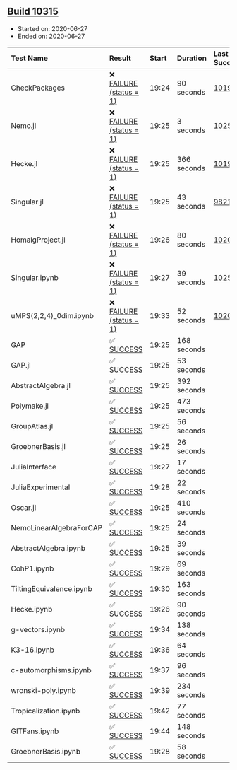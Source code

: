 ## [Build 10315](https://oscarci.mathematik.uni-kl.de/job/oscar/10315/)

* Started on: 2020-06-27
* Ended on: 2020-06-27

| Test Name    | Result | Start | Duration | Last Success | First Failure |
|:-------------|:-------|:------|:---------|:-------------|:--------------|
| CheckPackages | ❌ [FAILURE (status = 1)](https://oscarci.mathematik.uni-kl.de/job/oscar/10315/artifact/logs/build-10315/CheckPackages.log) | 19:24 | 90 seconds | [10197](https://oscarci.mathematik.uni-kl.de/job/oscar/10197/) | [10198](https://oscarci.mathematik.uni-kl.de/job/oscar/10198/) |
| Nemo.jl | ❌ [FAILURE (status = 1)](https://oscarci.mathematik.uni-kl.de/job/oscar/10315/artifact/logs/build-10315/Nemo.jl.log) | 19:25 | 3 seconds | [10252](https://oscarci.mathematik.uni-kl.de/job/oscar/10252/) | [10253](https://oscarci.mathematik.uni-kl.de/job/oscar/10253/) |
| Hecke.jl | ❌ [FAILURE (status = 1)](https://oscarci.mathematik.uni-kl.de/job/oscar/10315/artifact/logs/build-10315/Hecke.jl.log) | 19:25 | 366 seconds | [10197](https://oscarci.mathematik.uni-kl.de/job/oscar/10197/) | [10198](https://oscarci.mathematik.uni-kl.de/job/oscar/10198/) |
| Singular.jl | ❌ [FAILURE (status = 1)](https://oscarci.mathematik.uni-kl.de/job/oscar/10315/artifact/logs/build-10315/Singular.jl.log) | 19:25 | 43 seconds | [9821](https://oscarci.mathematik.uni-kl.de/job/oscar/9821/) | [9822](https://oscarci.mathematik.uni-kl.de/job/oscar/9822/) |
| HomalgProject.jl | ❌ [FAILURE (status = 1)](https://oscarci.mathematik.uni-kl.de/job/oscar/10315/artifact/logs/build-10315/HomalgProject.jl.log) | 19:26 | 80 seconds | [10209](https://oscarci.mathematik.uni-kl.de/job/oscar/10209/) | [10210](https://oscarci.mathematik.uni-kl.de/job/oscar/10210/) |
| Singular.ipynb | ❌ [FAILURE (status = 1)](https://oscarci.mathematik.uni-kl.de/job/oscar/10315/artifact/logs/build-10315/Singular.ipynb.log) | 19:27 | 39 seconds | [10252](https://oscarci.mathematik.uni-kl.de/job/oscar/10252/) | [10253](https://oscarci.mathematik.uni-kl.de/job/oscar/10253/) |
| uMPS(2,2,4)_0dim.ipynb | ❌ [FAILURE (status = 1)](https://oscarci.mathematik.uni-kl.de/job/oscar/10315/artifact/logs/build-10315/uMPS-2-2-4-_0dim.ipynb.log) | 19:33 | 52 seconds | [10209](https://oscarci.mathematik.uni-kl.de/job/oscar/10209/) | [10210](https://oscarci.mathematik.uni-kl.de/job/oscar/10210/) |
| GAP | ✅ [SUCCESS](https://oscarci.mathematik.uni-kl.de/job/oscar/10315/artifact/logs/build-10315/GAP.log) | 19:25 | 168 seconds |  |  |
| GAP.jl | ✅ [SUCCESS](https://oscarci.mathematik.uni-kl.de/job/oscar/10315/artifact/logs/build-10315/GAP.jl.log) | 19:25 | 53 seconds |  |  |
| AbstractAlgebra.jl | ✅ [SUCCESS](https://oscarci.mathematik.uni-kl.de/job/oscar/10315/artifact/logs/build-10315/AbstractAlgebra.jl.log) | 19:25 | 392 seconds |  |  |
| Polymake.jl | ✅ [SUCCESS](https://oscarci.mathematik.uni-kl.de/job/oscar/10315/artifact/logs/build-10315/Polymake.jl.log) | 19:25 | 473 seconds |  |  |
| GroupAtlas.jl | ✅ [SUCCESS](https://oscarci.mathematik.uni-kl.de/job/oscar/10315/artifact/logs/build-10315/GroupAtlas.jl.log) | 19:25 | 56 seconds |  |  |
| GroebnerBasis.jl | ✅ [SUCCESS](https://oscarci.mathematik.uni-kl.de/job/oscar/10315/artifact/logs/build-10315/GroebnerBasis.jl.log) | 19:25 | 26 seconds |  |  |
| JuliaInterface | ✅ [SUCCESS](https://oscarci.mathematik.uni-kl.de/job/oscar/10315/artifact/logs/build-10315/JuliaInterface.log) | 19:27 | 17 seconds |  |  |
| JuliaExperimental | ✅ [SUCCESS](https://oscarci.mathematik.uni-kl.de/job/oscar/10315/artifact/logs/build-10315/JuliaExperimental.log) | 19:28 | 22 seconds |  |  |
| Oscar.jl | ✅ [SUCCESS](https://oscarci.mathematik.uni-kl.de/job/oscar/10315/artifact/logs/build-10315/Oscar.jl.log) | 19:25 | 410 seconds |  |  |
| NemoLinearAlgebraForCAP | ✅ [SUCCESS](https://oscarci.mathematik.uni-kl.de/job/oscar/10315/artifact/logs/build-10315/NemoLinearAlgebraForCAP.log) | 19:25 | 24 seconds |  |  |
| AbstractAlgebra.ipynb | ✅ [SUCCESS](https://oscarci.mathematik.uni-kl.de/job/oscar/10315/artifact/logs/build-10315/AbstractAlgebra.ipynb.log) | 19:25 | 39 seconds |  |  |
| CohP1.ipynb | ✅ [SUCCESS](https://oscarci.mathematik.uni-kl.de/job/oscar/10315/artifact/logs/build-10315/CohP1.ipynb.log) | 19:29 | 69 seconds |  |  |
| TiltingEquivalence.ipynb | ✅ [SUCCESS](https://oscarci.mathematik.uni-kl.de/job/oscar/10315/artifact/logs/build-10315/TiltingEquivalence.ipynb.log) | 19:30 | 163 seconds |  |  |
| Hecke.ipynb | ✅ [SUCCESS](https://oscarci.mathematik.uni-kl.de/job/oscar/10315/artifact/logs/build-10315/Hecke.ipynb.log) | 19:26 | 90 seconds |  |  |
| g-vectors.ipynb | ✅ [SUCCESS](https://oscarci.mathematik.uni-kl.de/job/oscar/10315/artifact/logs/build-10315/g-vectors.ipynb.log) | 19:34 | 138 seconds |  |  |
| K3-16.ipynb | ✅ [SUCCESS](https://oscarci.mathematik.uni-kl.de/job/oscar/10315/artifact/logs/build-10315/K3-16.ipynb.log) | 19:36 | 64 seconds |  |  |
| c-automorphisms.ipynb | ✅ [SUCCESS](https://oscarci.mathematik.uni-kl.de/job/oscar/10315/artifact/logs/build-10315/c-automorphisms.ipynb.log) | 19:37 | 96 seconds |  |  |
| wronski-poly.ipynb | ✅ [SUCCESS](https://oscarci.mathematik.uni-kl.de/job/oscar/10315/artifact/logs/build-10315/wronski-poly.ipynb.log) | 19:39 | 234 seconds |  |  |
| Tropicalization.ipynb | ✅ [SUCCESS](https://oscarci.mathematik.uni-kl.de/job/oscar/10315/artifact/logs/build-10315/Tropicalization.ipynb.log) | 19:42 | 77 seconds |  |  |
| GITFans.ipynb | ✅ [SUCCESS](https://oscarci.mathematik.uni-kl.de/job/oscar/10315/artifact/logs/build-10315/GITFans.ipynb.log) | 19:44 | 148 seconds |  |  |
| GroebnerBasis.ipynb | ✅ [SUCCESS](https://oscarci.mathematik.uni-kl.de/job/oscar/10315/artifact/logs/build-10315/GroebnerBasis.ipynb.log) | 19:28 | 58 seconds |  |  |
